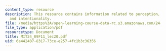```yaml
---
content_type: resource
description: This resource contains information related to perception, consciousness,
  and intentionality.
file: /media/https%3A/open-learning-course-data-rc.s3.amazonaws.com/24-09-minds-and-machines-fall-2011/6a442487831773cee2574fc1b3c36356_MIT24_09F11_lec20.pdf
file_type: application/pdf
resourcetype: Document
title: MIT24_09F11_lec20.pdf
uid: 6a442487-8317-73ce-e257-4fc1b3c36356
---
```

